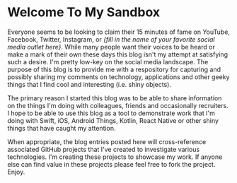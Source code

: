 # Welcome To My Sandbox

Everyone seems to be looking to claim their 15 minutes of fame on YouTube, Facebook, Twitter, Instagram, or _{fill in the name of your favorite social media outlet here}_. While many people want their voices to be heard or make a mark of their own these days this blog isn't my attempt at satisfying such a desire. I'm pretty low-key on the social media landscape. The purpose of this blog is to provide me with a respository for capturing and possibly sharing my comments on technology, applications and other geeky things that I find cool and interesting (i.e. shiny objects).

The primary reason I started this blog was to be able to share information on the things I'm doing with colleagues, friends and occasionally recruiters. I hope to be able to use this blog as a tool to demonstrate work that I'm doing with Swift, iOS, Android Things, Kotlin, React Native or other shiny things that have caught my attention.

When appropriate, the blog entries posted here will cross-reference associated GitHub projects that I've created to investigate various technologies. I'm creating these projects to showcase my work. If anyone else can find value in these projects please feel free to fork the project. Enjoy.
